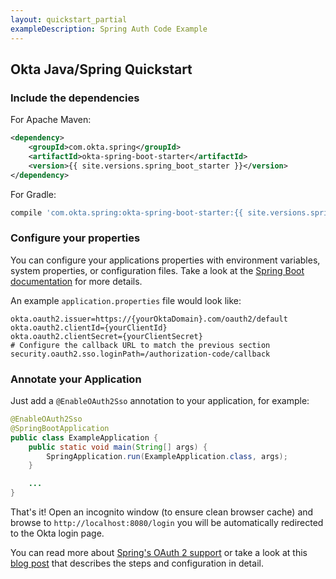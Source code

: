 ```yaml
---
layout: quickstart_partial
exampleDescription: Spring Auth Code Example
---
```


## Okta Java/Spring Quickstart

### Include the dependencies

For Apache Maven:

```xml
<dependency>
    <groupId>com.okta.spring</groupId>
    <artifactId>okta-spring-boot-starter</artifactId>
    <version>{{ site.versions.spring_boot_starter }}</version>
</dependency>
```

For Gradle:

```groovy
compile 'com.okta.spring:okta-spring-boot-starter:{{ site.versions.spring_boot_starter }}'
```

### Configure your properties

You can configure your applications properties with environment variables, system properties, or configuration files. Take a look at the [Spring Boot documentation](https://docs.spring.io/spring-boot/docs/current/reference/html/boot-features-external-config.html) for more details.

An example `application.properties` file would look like:

```properties
okta.oauth2.issuer=https://{yourOktaDomain}.com/oauth2/default
okta.oauth2.clientId={yourClientId}
okta.oauth2.clientSecret={yourClientSecret}
# Configure the callback URL to match the previous section
security.oauth2.sso.loginPath=/authorization-code/callback
```

### Annotate your Application

Just add a `@EnableOAuth2Sso` annotation to your application, for example:

```java
@EnableOAuth2Sso
@SpringBootApplication
public class ExampleApplication {
    public static void main(String[] args) {
        SpringApplication.run(ExampleApplication.class, args);
    }

    ...
}
```

That's it! Open an incognito window (to ensure clean browser cache) and browse to `http://localhost:8080/login` you will be  automatically redirected to the Okta login page.

You can read more about [Spring's OAuth 2 support](http://projects.spring.io/spring-security-oauth/docs/oauth2.html) or take a look at this [blog post](https://developer.okta.com/blog/2017/03/21/spring-boot-oauth) that describes the steps and configuration in detail.
